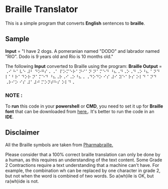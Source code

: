 # Braille Translator
This is a simple program that converts **English** sentences to **braille**.

## Sample
**Input** = "I have 2 dogs. A pomeranian named \"DODO\" and labrador named \"RIO\". Dodo is 9 years old and Rio is 10 months old."

The following **Input** converted to Braille using the program:
**Braille Output** = ⠠⠊ ⠓⠁⠧⠑ ⠼⠃ ⠙⠕⠛⠎⠠ ⠠⠁ ⠏⠕⠍⠑⠗⠁⠝⠊⠁⠝ ⠝⠁⠍⠑⠙ ⠘⠦⠠⠙⠠⠕⠠⠙⠠⠕⠘⠦ ⠁⠝⠙ ⠇⠁⠃⠗⠁⠙⠕⠗ ⠝⠁⠍⠑⠙ ⠘⠦⠠⠗⠠⠊⠠⠕⠘⠦⠠ ⠠⠙⠕⠙⠕ ⠊⠎ ⠼⠊ ⠽⠑⠁⠗⠎ ⠕⠇⠙ ⠁⠝⠙ ⠠⠗⠊⠕ ⠊⠎ ⠼⠁⠼⠚ ⠍⠕⠝⠞⠓⠎ ⠕⠇⠙⠠


### NOTE :
To **run** this code in your **powershell** or **CMD**, you need to set it up for **Braille font** that can be downloaded from [here.](https://www.dafont.com/braille.font).
It's better to run the code in an **IDE**.

## Disclaimer
All the Braille symbols are taken from [Pharmabraille.](https://www.pharmabraille.com/pharmaceutical-braille/the-braille-alphabet/)

Please consider that a 100% correct braille translation can only be done by a human, as this requires an understanding of the text content. Some Grade 2 Contractions require a text understanding that a machine can't have. For example, the combination wh can be replaced by one character in grade 2, but not when the word is combined of two words. So a(wh)ile is OK, but ra(wh)ide is not.